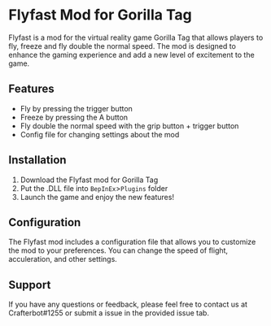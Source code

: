 # Flyfast Mod for Gorilla Tag

Flyfast is a mod for the virtual reality game Gorilla Tag that allows players to fly, freeze and fly double the normal speed. The mod is designed to enhance the gaming experience and add a new level of excitement to the game.

## Features

- Fly by pressing the trigger button
- Freeze by pressing the A button
- Fly double the normal speed with the grip button + trigger button
- Config file for changing settings about the mod

## Installation

1. Download the Flyfast mod for Gorilla Tag
2. Put the .DLL file into ```BepInEx```>```Plugins``` folder
3. Launch the game and enjoy the new features!

## Configuration

The Flyfast mod includes a configuration file that allows you to customize the mod to your preferences. You can change the speed of flight, acculeration, and other settings.

## Support

If you have any questions or feedback, please feel free to contact us at Crafterbot#1255 or submit a issue in the provided issue tab.
